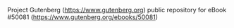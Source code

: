Project Gutenberg (https://www.gutenberg.org) public repository for
eBook #50081 (https://www.gutenberg.org/ebooks/50081)
